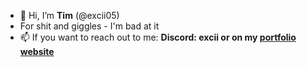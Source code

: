 - 👋 Hi, I’m **Tim** (@excii05)
- For shit and giggles - I'm bad at it
- 📫 If you want to reach out to me: **Discord: excii or on my [portfolio website](https://tim.fuhrmann-leo.de/)**
